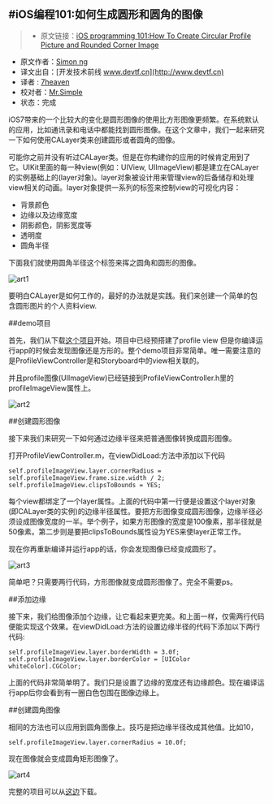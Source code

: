 #iOS编程101:如何生成圆形和圆角的图像
---

>* 原文链接：[iOS programming 101:How To Create Circular Profile Picture and Rounded Corner Image](http://www.appcoda.com/ios-programming-circular-image-calayer/)
* 原文作者：[Simon ng](https://github.com/simonng)
* 译文出自：[开发技术前线 www.devtf.cn](http://www.devtf.cn)
* 译者 : [7heaven](https://github.com/7heaven)
* 校对者：[Mr.Simple](https://github.com/bboyfeiyu)
* 状态：完成


iOS7带来的一个比较大的变化是圆形图像的使用比方形图像更频繁。在系统默认的应用，比如通讯录和电话中都能找到圆形图像。在这个文章中，我们一起来研究一下如何使用CALayer类来创建圆形或者圆角的图像。

可能你之前并没有听过CALayer类。但是在你构建你的应用的时候肯定用到了它。UIKit里面的每一种view(例如：UIView, UIImageView)都是建立在CALayer的实例基础上的(layer对象)。layer对象被设计用来管理view的后备储存和处理view相关的动画。layer对象提供一系列的标签来控制view的可视化内容：

* 背景颜色
* 边缘以及边缘宽度
* 阴影颜色，阴影宽度等
* 透明度
* 圆角半径


下面我们就使用圆角半径这个标签来挥之圆角和圆形的图像。

![art1](http://www.appcoda.com/wp-content/uploads/2014/04/circular-image-featured.jpg)


要明白CALayer是如何工作的，最好的办法就是实践。我们来创建一个简单的包含圆形图片的个人资料view.

##demo项目

首先，我们从下载[这个项目](https://www.dropbox.com/s/l7tfno7d89ip9em/ProfileDemoTemplate.zip)开始。项目中已经预搭建了profile view 但是你编译运行app的时候会发现图像还是方形的。整个demo项目非常简单。唯一需要注意的是ProfileViewController是和Storyboard中的view相关联的。

并且profile图像(UIImageView)已经链接到ProfileViewController.h里的profileImageView属性上。

![art2](http://www.appcoda.com/wp-content/uploads/2014/04/square-image-profile.jpg)

##创建圆形图像

接下来我们来研究一下如何通过边缘半径来把普通图像转换成圆形图像。

打开ProfileViewController.m，在viewDidLoad:方法中添加以下代码

```
self.profileImageView.layer.cornerRadius = self.profileImageView.frame.size.width / 2;
self.profileImageView.clipsToBounds = YES;
```

每个view都绑定了一个layer属性。上面的代码中第一行便是设置这个layer对象(即CALayer类的实例)的边缘半径属性。要把方形图像变成圆形图像，边缘半径必须设成图像宽度的一半。举个例子，如果方形图像的宽度是100像素，那半径就是50像素。第二步则是要把clipsToBounds属性设为YES来使layer正常工作。

现在你再重新编译并运行app的话，你会发现图像已经变成圆形了。

![art3](http://www.appcoda.com/wp-content/uploads/2014/04/circular-image-profile.jpg)

简单吧？只需要两行代码，方形图像就变成圆形图像了。完全不需要ps。

##添加边缘

接下来，我们给图像添加个边缘，让它看起来更完美。和上面一样，仅需两行代码便能实现这个效果。在viewDidLoad:方法的设置边缘半径的代码下添加以下两行代码:

```
self.profileImageView.layer.borderWidth = 3.0f;
self.profileImageView.layer.borderColor = [UIColor whiteColor].CGColor;
```

上面的代码非常简单明了。我们只是设置了边缘的宽度还有边缘颜色。现在编译运行app后你会看到有一圈白色包围在图像边缘上。

##创建圆角图像

相同的方法也可以应用到圆角图像上。技巧是把边缘半径改成其他值。比如10，

```
self.profileImageView.layer.cornerRadius = 10.0f;
```

现在图像就会变成圆角矩形图像了。

![art4](http://www.appcoda.com/wp-content/uploads/2014/04/square-corner-image-profile.jpg)

完整的项目可以从[这边](https://www.dropbox.com/s/8dova2z23z42ppp/ProfileDemo.zip)下载。
